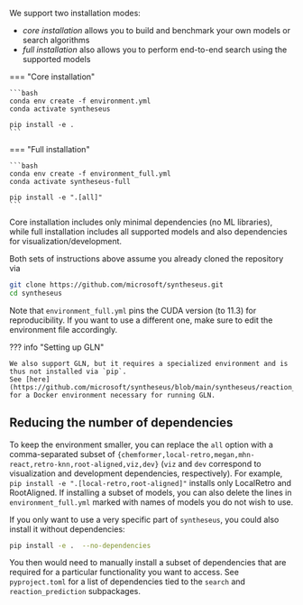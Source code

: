 We support two installation modes:

- *core installation* allows you to build and benchmark your own models or search algorithms
- *full installation* also allows you to perform end-to-end search using the supported models

=== "Core installation"

    ```bash
    conda env create -f environment.yml
    conda activate syntheseus

    pip install -e .
    ```

=== "Full installation"

    ```bash
    conda env create -f environment_full.yml
    conda activate syntheseus-full

    pip install -e ".[all]"
    ```

Core installation includes only minimal dependencies (no ML libraries), while full installation includes all supported models and also dependencies for visualization/development.

Both sets of instructions above assume you already cloned the repository via

```bash
git clone https://github.com/microsoft/syntheseus.git
cd syntheseus
```

Note that `environment_full.yml` pins the CUDA version (to 11.3) for reproducibility.
If you want to use a different one, make sure to edit the environment file accordingly.

??? info "Setting up GLN"

    We also support GLN, but it requires a specialized environment and is thus not installed via `pip`.
    See [here](https://github.com/microsoft/syntheseus/blob/main/syntheseus/reaction_prediction/environment_gln/Dockerfile) for a Docker environment necessary for running GLN.

## Reducing the number of dependencies

To keep the environment smaller, you can replace the `all` option with a comma-separated subset of `{chemformer,local-retro,megan,mhn-react,retro-knn,root-aligned,viz,dev}` (`viz` and `dev` correspond to visualization and development dependencies, respectively).
For example, `pip install -e ".[local-retro,root-aligned]"` installs only LocalRetro and RootAligned.
If installing a subset of models, you can also delete the lines in `environment_full.yml` marked with names of models you do not wish to use.

If you only want to use a very specific part of `syntheseus`, you could also install it without dependencies:

```bash
pip install -e .  --no-dependencies
```

You then would need to manually install a subset of dependencies that are required for a particular functionality you want to access.
See `pyproject.toml` for a list of dependencies tied to the `search` and `reaction_prediction` subpackages.
